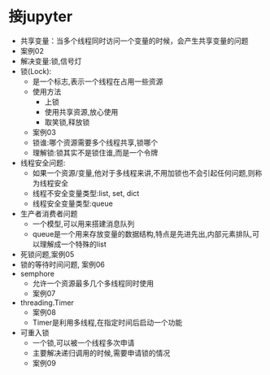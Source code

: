 # 接jupyter
- 共享变量：当多个线程同时访问一个变量的时候，会产生共享变量的问题
- 案例02
- 解决变量:锁,信号灯
- 锁(Lock):
    - 是一个标志,表示一个线程在占用一些资源
    - 使用方法
        - 上锁
        - 使用共享资源,放心使用
        - 取笑锁,释放锁
    - 案例03
    - 锁谁:哪个资源需要多个线程共享,锁哪个
    - 理解锁:锁其实不是锁住谁,而是一个令牌
- 线程安全问题:
    - 如果一个资源/变量,他对于多线程来讲,不用加锁也不会引起任何问题,则称为线程安全
    - 线程不安全变量类型:list, set, dict
    - 线程安全变量类型:queue
- 生产者消费者问题
    - 一个模型,可以用来搭建消息队列
    - queue是一个用来存放变量的数据结构,特点是先进先出,内部元素排队,可以理解成一个特殊的list
- 死锁问题,案例05
- 锁的等待时间问题, 案例06
- semphore
    - 允许一个资源最多几个多线程同时使用
    - 案例07
- threading.Timer
    - 案例08
    - Timer是利用多线程,在指定时间后启动一个功能
- 可重入锁    
    - 一个锁,可以被一个线程多次申请
    - 主要解决递归调用的时候,需要申请锁的情况
    - 案例09
